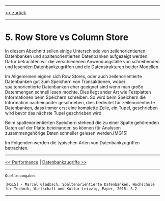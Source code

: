 ***

[<< zurück](02_toc.md)

***

# 5. Row Store vs Column Store

In diesem Abschnitt sollen einige Unterschiede von zeilenorientierten Datenbanken und spaltenorientierten Datenbanken
aufgezeigt werden. Dafür betrachten wir die verschiedenen Anwendungsfälle von schreibenden und lesenden Datenbankzugriffen und die Datenstrukturen beider Modellen.

Im Allgemeinen eignen sich Row Stores, oder auch zeilenorientierte Datenbanken gut zum Speichern von Transaktionen, wobei spaltenorientierte Datenbanken eher geeignet sind wenn man große Datenmengen schnell lesen möchte. Dies liegt ander Art wie Festplatten Informationen beim Speichern schreiben. So wird beim  Speichern die Information nacheinander geschrieben, dies bedeutet für zeilenorientierte Datenbanken, dass  immer erst eine komplette Zeile, ein Tupel, geschrieben wird bevor das nächste Tupel geschrieben wird.
 
Beim spaltenorientierten Speichern stehend die zu einer Spalte gehörenden Daten auf der Platte beieinander, so können für Analysen zusammengehörige Daten schneller
gelesen werden.[MG15]

Im Folgenden werden die typischen Arten von Datenbankzugriffen betrachten.
 

***

[<< Performance](06-5_performance.md) | [Datenbankzugriffe >>](07-2_db-access.md)

***

```
Quellenangabe:

[MG15] - Marcel Gladbach, Spaltenorientierte Datenbanken, Hochschule für Technik, Wirtschaft und Kultur Leipzig, Paper, 2015, S.2

```

***